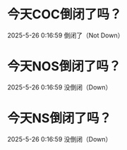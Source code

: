 # 今天COC倒闭了吗？

2025-5-26 0:16:59 倒闭了（Not Down）

# 今天NOS倒闭了吗？

2025-5-26 0:16:59 没倒闭（Down）

# 今天NS倒闭了吗？

2025-5-26 0:16:59 没倒闭（Down）

